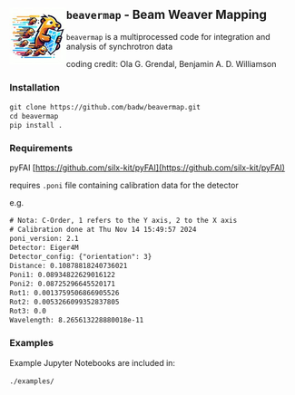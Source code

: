 ## `beavermap` - Beam Weaver Mapping <img src="./static/beavermap.jpeg" width="100" align="left" alt="Generated by copilot">


`beavermap` is a multiprocessed code for integration and analysis of synchrotron data 

coding credit: Ola G. Grendal, Benjamin A. D. Williamson

### Installation 

```
git clone https://github.com/badw/beavermap.git 
cd beavermap 
pip install . 
```


### Requirements

pyFAI [https://github.com/silx-kit/pyFAI](https://github.com/silx-kit/pyFAI)

requires `.poni` file containing calibration data for the detector 

e.g. 

```
# Nota: C-Order, 1 refers to the Y axis, 2 to the X axis
# Calibration done at Thu Nov 14 15:49:57 2024
poni_version: 2.1
Detector: Eiger4M
Detector_config: {"orientation": 3}
Distance: 0.10878818240736021
Poni1: 0.08934822629016122
Poni2: 0.08725296645520171
Rot1: 0.0013759506866905526
Rot2: 0.0053266099352837805
Rot3: 0.0
Wavelength: 8.265613228880018e-11
```


### Examples 

Example Jupyter Notebooks are included in: 

`./examples/`
